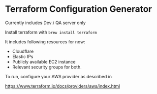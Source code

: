 # Terraform Configuration Generator

Currently includes Dev / QA server only

Install terraform with `brew install terraform`

It includes following resources for now:

- Cloudflare
- Elastic IPs
- Publicly available EC2 instance 
- Relevant security groups for both.

To run, configure your AWS provider as described in 

https://www.terraform.io/docs/providers/aws/index.html
